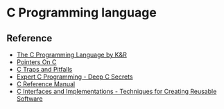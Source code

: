 # C Programming language

## Reference
* [The C Programming Language by K&R]()
* [Pointers On C]()
* [C Traps and Pitfalls]()
* [Expert C Programming - Deep C Secrets]()
* [C Reference Manual]()
* [C Interfaces and Implementations - Techniques for Creating Reusable Software]()

